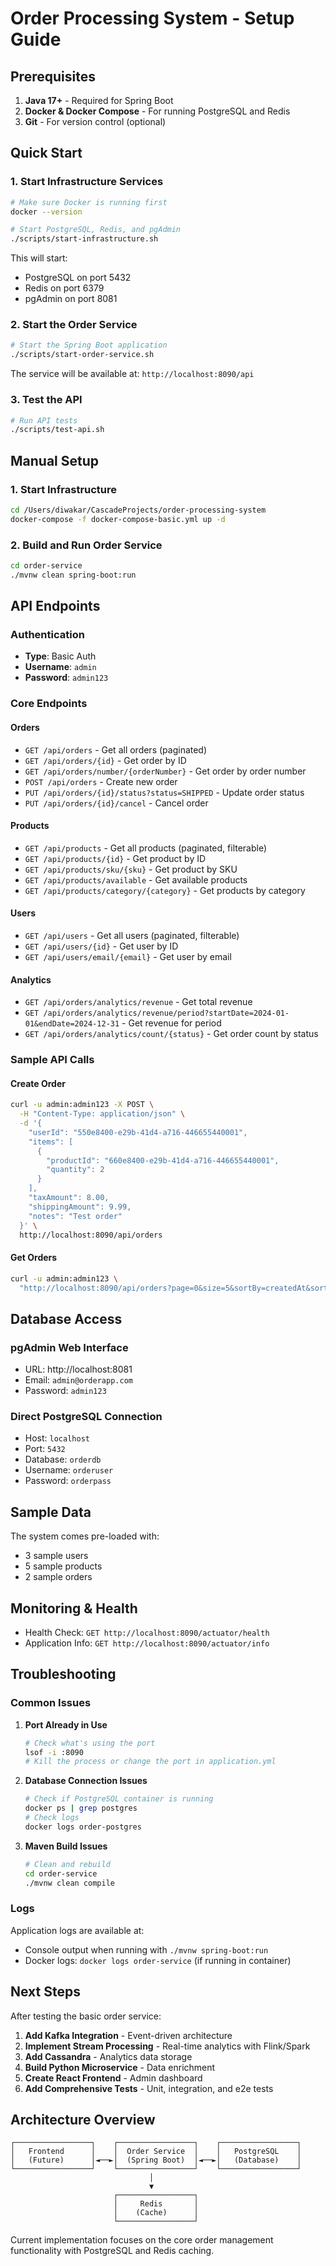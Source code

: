 # Order Processing System - Setup Guide

## Prerequisites

1. **Java 17+** - Required for Spring Boot
2. **Docker & Docker Compose** - For running PostgreSQL and Redis
3. **Git** - For version control (optional)

## Quick Start

### 1. Start Infrastructure Services

```bash
# Make sure Docker is running first
docker --version

# Start PostgreSQL, Redis, and pgAdmin
./scripts/start-infrastructure.sh
```

This will start:
- PostgreSQL on port 5432
- Redis on port 6379  
- pgAdmin on port 8081

### 2. Start the Order Service

```bash
# Start the Spring Boot application
./scripts/start-order-service.sh
```

The service will be available at: `http://localhost:8090/api`

### 3. Test the API

```bash
# Run API tests
./scripts/test-api.sh
```

## Manual Setup

### 1. Start Infrastructure

```bash
cd /Users/diwakar/CascadeProjects/order-processing-system
docker-compose -f docker-compose-basic.yml up -d
```

### 2. Build and Run Order Service

```bash
cd order-service
./mvnw clean spring-boot:run
```

## API Endpoints

### Authentication
- **Type**: Basic Auth
- **Username**: `admin`
- **Password**: `admin123`

### Core Endpoints

#### Orders
- `GET /api/orders` - Get all orders (paginated)
- `GET /api/orders/{id}` - Get order by ID
- `GET /api/orders/number/{orderNumber}` - Get order by order number
- `POST /api/orders` - Create new order
- `PUT /api/orders/{id}/status?status=SHIPPED` - Update order status
- `PUT /api/orders/{id}/cancel` - Cancel order

#### Products
- `GET /api/products` - Get all products (paginated, filterable)
- `GET /api/products/{id}` - Get product by ID
- `GET /api/products/sku/{sku}` - Get product by SKU
- `GET /api/products/available` - Get available products
- `GET /api/products/category/{category}` - Get products by category

#### Users
- `GET /api/users` - Get all users (paginated, filterable)
- `GET /api/users/{id}` - Get user by ID
- `GET /api/users/email/{email}` - Get user by email

#### Analytics
- `GET /api/orders/analytics/revenue` - Get total revenue
- `GET /api/orders/analytics/revenue/period?startDate=2024-01-01&endDate=2024-12-31` - Get revenue for period
- `GET /api/orders/analytics/count/{status}` - Get order count by status

### Sample API Calls

#### Create Order
```bash
curl -u admin:admin123 -X POST \
  -H "Content-Type: application/json" \
  -d '{
    "userId": "550e8400-e29b-41d4-a716-446655440001",
    "items": [
      {
        "productId": "660e8400-e29b-41d4-a716-446655440001",
        "quantity": 2
      }
    ],
    "taxAmount": 8.00,
    "shippingAmount": 9.99,
    "notes": "Test order"
  }' \
  http://localhost:8090/api/orders
```

#### Get Orders
```bash
curl -u admin:admin123 \
  "http://localhost:8090/api/orders?page=0&size=5&sortBy=createdAt&sortDir=desc"
```

## Database Access

### pgAdmin Web Interface
- URL: http://localhost:8081
- Email: `admin@orderapp.com`
- Password: `admin123`

### Direct PostgreSQL Connection
- Host: `localhost`
- Port: `5432`
- Database: `orderdb`
- Username: `orderuser`
- Password: `orderpass`

## Sample Data

The system comes pre-loaded with:
- 3 sample users
- 5 sample products
- 2 sample orders

## Monitoring & Health

- Health Check: `GET http://localhost:8090/actuator/health`
- Application Info: `GET http://localhost:8090/actuator/info`

## Troubleshooting

### Common Issues

1. **Port Already in Use**
   ```bash
   # Check what's using the port
   lsof -i :8090
   # Kill the process or change the port in application.yml
   ```

2. **Database Connection Issues**
   ```bash
   # Check if PostgreSQL container is running
   docker ps | grep postgres
   # Check logs
   docker logs order-postgres
   ```

3. **Maven Build Issues**
   ```bash
   # Clean and rebuild
   cd order-service
   ./mvnw clean compile
   ```

### Logs

Application logs are available at:
- Console output when running with `./mvnw spring-boot:run`
- Docker logs: `docker logs order-service` (if running in container)

## Next Steps

After testing the basic order service:

1. **Add Kafka Integration** - Event-driven architecture
2. **Implement Stream Processing** - Real-time analytics with Flink/Spark
3. **Add Cassandra** - Analytics data storage
4. **Build Python Microservice** - Data enrichment
5. **Create React Frontend** - Admin dashboard
6. **Add Comprehensive Tests** - Unit, integration, and e2e tests

## Architecture Overview

```
┌─────────────────┐    ┌─────────────────┐    ┌─────────────────┐
│   Frontend      │    │  Order Service  │    │   PostgreSQL    │
│   (Future)      │◄──►│  (Spring Boot)  │◄──►│   (Database)    │
└─────────────────┘    └─────────────────┘    └─────────────────┘
                               │
                               ▼
                       ┌─────────────────┐
                       │     Redis       │
                       │    (Cache)      │
                       └─────────────────┘
```

Current implementation focuses on the core order management functionality with PostgreSQL and Redis caching.
